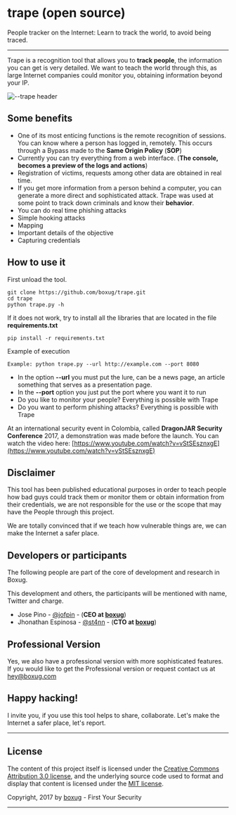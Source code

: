 trape (open source)
========

People tracker on the Internet: Learn to track the world, to avoid being traced.

---
Trape is a recognition tool that allows you to **track people**, the information you can get is very detailed. We want to teach the world through this, as large Internet companies could monitor you, obtaining information beyond your IP.

![--trape header](https://i.imgur.com/Y0wAPO9.png)

Some benefits
-----------
* One of its most enticing functions is the remote recognition of sessions. You can know where a person has logged in, remotely. This occurs through a Bypass made to the **Same Origin Policy** (**SOP**)
* Currently you can try everything from a web interface. (**The console, becomes a preview of the logs and actions**)
* Registration of victims, requests among other data are obtained in real time.
* If you get more information from a person behind a computer, you can generate a more direct and sophisticated attack. Trape was used at some point to track down criminals and know their **behavior**.
* You can do real time phishing attacks
* Simple hooking attacks
* Mapping
* Important details of the objective
* Capturing credentials

How to use it
-------
 First unload the tool.
```
git clone https://github.com/boxug/trape.git
cd trape
python trape.py -h
```
If it does not work, try to install all the libraries that are located in the file **requirements.txt**
```
pip install -r requirements.txt
```

Example of execution
```
Example: python trape.py --url http://example.com --port 8080
```
* In the option **--url** you must put the lure, can be a news page, an article something that serves as a presentation page.
* In the **--port** option you just put the port where you want it to run
* Do you like to monitor your people? Everything is possible with Trape
* Do you want to perform phishing attacks? Everything is possible with Trape

At an international security event in Colombia, called **DragonJAR Security Conference** 2017, a demonstration was made before the launch. You can watch the video here: [https://www.youtube.com/watch?v=vStSEsznxgE](https://www.youtube.com/watch?v=vStSEsznxgE)

Disclaimer
-------
This tool has been published educational purposes in order to teach people how bad guys could track them or monitor them or obtain information from their credentials, we are not responsible for the use or the scope that may have the People through this project.

We are totally convinced that if we teach how vulnerable things are, we can make the Internet a safer place.

Developers or participants
-------
The following people are part of the core of development and research in
Boxug.

This development and others, the participants will be mentioned with name, Twitter and charge.

* Jose Pino - [@jofpin](https://twitter.com/jofpin) - (**CEO at [boxug](https://boxug.com)**) 
* Jhonathan Espinosa - [@st4nn](https://twitter.com/st4nn) - (**CTO at [boxug](https://boxug.com)**)

Professional Version
-------
Yes, we also have a professional version with more sophisticated features. If you would like to get the Professional version or request contact us at hey@boxug.com


Happy hacking!
-------
I invite you, if you use this tool helps to share, collaborate. Let's make the Internet a safer place, let's report.

-------------


## License

The content of this project itself is licensed under the [Creative Commons Attribution 3.0 license](http://creativecommons.org/licenses/by/3.0/us/deed.en_US), and the underlying source code used to format and display that content is licensed under the [MIT license](http://opensource.org/licenses/mit-license.php).

Copyright, 2017 by [boxug](https://boxug.com) - First Your Security

-------------

